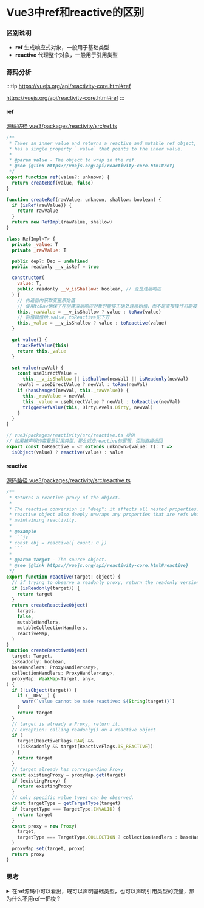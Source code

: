 # Vue3中ref和reactive的区别

### 区别说明
- **ref** 生成响应式对象，一般用于基础类型
- **reactive** 代理整个对象，一般用于引用类型
  
### 源码分析

:::tip
https://vuejs.org/api/reactivity-core.html#ref

https://vuejs.org/api/reactivity-core.html#ref
:::

#### ref
[源码路径 vue3/packages/reactivity/src/ref.ts](https://github.com/vuejs/core/blob/main/packages/reactivity/src/ref.ts)

```js
/**
 * Takes an inner value and returns a reactive and mutable ref object, which
 * has a single property `.value` that points to the inner value.
 *
 * @param value - The object to wrap in the ref.
 * @see {@link https://vuejs.org/api/reactivity-core.html#ref}
 */
export function ref(value?: unknown) {
  return createRef(value, false)
}

function createRef(rawValue: unknown, shallow: boolean) {
  if (isRef(rawValue)) {
    return rawValue
  }
  return new RefImpl(rawValue, shallow)
}

class RefImpl<T> {
  private _value: T
  private _rawValue: T

  public dep?: Dep = undefined
  public readonly __v_isRef = true

  constructor(
    value: T,
    public readonly __v_isShallow: boolean, // 否是浅层响应
  ) {
    // 构造器内获取变量原始值
    // 使用toRaw确保了在创建深层响应对象时能够正确处理原始值，而不是直接操作可能被代理的响应式对象。提高性能
    this._rawValue = __v_isShallow ? value : toRaw(value) 
    // 将值赋值给.value，toReactive见下方
    this._value = __v_isShallow ? value : toReactive(value)
  }

  get value() {
    trackRefValue(this)
    return this._value
  }

  set value(newVal) {
    const useDirectValue =
      this.__v_isShallow || isShallow(newVal) || isReadonly(newVal)
    newVal = useDirectValue ? newVal : toRaw(newVal)
    if (hasChanged(newVal, this._rawValue)) {
      this._rawValue = newVal
      this._value = useDirectValue ? newVal : toReactive(newVal)
      triggerRefValue(this, DirtyLevels.Dirty, newVal)
    }
  }
}
```
```js
// vue3/packages/reactivity/src/reactive.ts 提供
// 如果被声明的变量是引用类型，那么就走reactive的逻辑，否则直接返回
export const toReactive = <T extends unknown>(value: T): T =>
  isObject(value) ? reactive(value) : value
```
#### reactive

[源码路径 vue3/packages/reactivity/src/reactive.ts](https://github.com/vuejs/core/blob/main/packages/reactivity/src/reactive.ts)

```js
/**
 * Returns a reactive proxy of the object.
 *
 * The reactive conversion is "deep": it affects all nested properties. A
 * reactive object also deeply unwraps any properties that are refs while
 * maintaining reactivity.
 *
 * @example
 * ```js
 * const obj = reactive({ count: 0 })
 * ```
 *
 * @param target - The source object.
 * @see {@link https://vuejs.org/api/reactivity-core.html#reactive}
 */
export function reactive(target: object) {
  // if trying to observe a readonly proxy, return the readonly version.
  if (isReadonly(target)) {
    return target
  }
  return createReactiveObject(
    target,
    false,
    mutableHandlers,
    mutableCollectionHandlers,
    reactiveMap,
  )
}
function createReactiveObject(
  target: Target,
  isReadonly: boolean,
  baseHandlers: ProxyHandler<any>,
  collectionHandlers: ProxyHandler<any>,
  proxyMap: WeakMap<Target, any>,
) {
  if (!isObject(target)) {
    if (__DEV__) {
      warn(`value cannot be made reactive: ${String(target)}`)
    }
    return target
  }
  // target is already a Proxy, return it.
  // exception: calling readonly() on a reactive object
  if (
    target[ReactiveFlags.RAW] &&
    !(isReadonly && target[ReactiveFlags.IS_REACTIVE])
  ) {
    return target
  }
  // target already has corresponding Proxy
  const existingProxy = proxyMap.get(target)
  if (existingProxy) {
    return existingProxy
  }
  // only specific value types can be observed.
  const targetType = getTargetType(target)
  if (targetType === TargetType.INVALID) {
    return target
  }
  const proxy = new Proxy(
    target,
    targetType === TargetType.COLLECTION ? collectionHandlers : baseHandlers,
  )
  proxyMap.set(target, proxy)
  return proxy
}
```

### 思考


<details>
<summary>在ref源码中可以看出，既可以声明基础类型，也可以声明引用类型的变量，那为什么不用ref一把梭？</summary>

虽然理论上可以使用 `ref` 来声明所有类型的响应式数据，但 Vue3 提供了 `ref` 和 `reactive` 这两个工具，那肯定是是有他的道理：

**代码可读性和语义明确性**

1. **语义分离**：
   - `ref` 用于简单的、单一的值（如数字、字符串等）。
   - `reactive` 用于包含多个属性的复杂对象。
   
   这一设计使得代码更具语义性。通过看到代码中的 `ref` 或 `reactive`，可以立即了解数据的结构和用途。

2. **减少冗余访问**：
   - 使用 `ref` 创建的响应式对象需要通过 `.value` 来访问属性，这对于复杂对象来说显得冗长和不直观。
   - 使用 `reactive` 创建的对象可以直接访问其属性，更符合直觉，也减少了代码复杂度。

**性能和实现细节**

1. **性能考虑**：
   - `reactive` 是为了处理复杂对象而设计的，直接使用它可以避免不必要的封装和拆封过程。
   - 虽然 `ref` 可以处理对象，但内部实际上会把对象转为 `reactive`，这可能会带来额外的性能开销。

2. **内部实现简化**：
   - `ref` 和 `reactive` 的内部实现有不同的优化路径。直接使用最适合的数据结构的工具，可以简化框架的内部实现，使代码更加高效和可维护。

**代码维护和开发效率**

1. **代码一致性**：
   - 使用 `reactive` 处理复杂对象，使得代码在处理对象时更加一致，不需要在访问属性时反复使用 `.value`，从而提高代码的一致性和可读性。

2. **开发体验**：
   - 根据数据的类型选择相应的工具，可以让开发者更容易理解和使用响应式系统，提高开发效率和体验。

所以尽管技术上可以使用 `ref` 处理所有类型的数据，但为了代码的可读性、语义明确性、性能优化以及更好的开发体验，Vue 3 提供了 `ref` 和 `reactive` 两个工具。根据数据的类型和使用场景选择合适的工具，可以使得代码更加清晰、简洁和高效。
</details>
